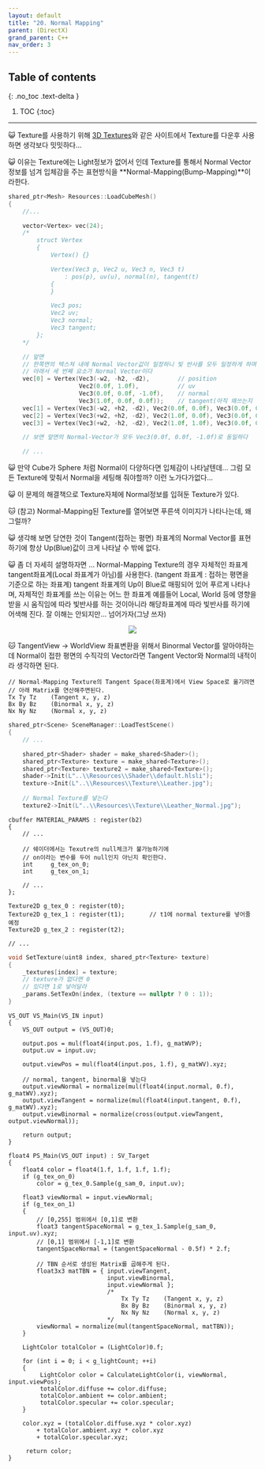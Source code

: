 ```yaml
---
layout: default
title: "20. Normal Mapping"
parent: (DirectX)
grand_parent: C++
nav_order: 3
---
```


## Table of contents
{: .no_toc .text-delta }

1. TOC
{:toc}

---

😺 Texture를 사용하기 위해 [3D Textures](https://3dtextures.me/)와 같은 사이트에서 Texture를 다운후 사용하면 생각보다 밋밋하다...

😺 이유는 Texture에는 Light정보가 없어서 인데 Texture를 통해서 Normal Vector정보를 넘겨 입체감을 주는 표현방식을 **Normal-Mapping(Bump-Mapping)**이라한다.

```cpp
shared_ptr<Mesh> Resources::LoadCubeMesh()
{
	//...

	vector<Vertex> vec(24);
    /*
        struct Vertex
        {
            Vertex() {}

            Vertex(Vec3 p, Vec2 u, Vec3 n, Vec3 t)
                : pos(p), uv(u), normal(n), tangent(t)
            {
            }

            Vec3 pos;
            Vec2 uv;
            Vec3 normal;
            Vec3 tangent;
        };
    */

	// 앞면
    // 한쪽면의 텍스쳐 내에 Normal Vector값이 일정하니 빛 반사를 모두 일정하게 하며 평면적으로 보이게 된다.
    // 아래서 세 번째 요소가 Normal Vector이다
	vec[0] = Vertex(Vec3(-w2, -h2, -d2),        // position
                    Vec2(0.0f, 1.0f),           // uv
                    Vec3(0.0f, 0.0f, -1.0f),    // normal
                    Vec3(1.0f, 0.0f, 0.0f));    // tangent(아직 왜쓰는지 안나옴.)
	vec[1] = Vertex(Vec3(-w2, +h2, -d2), Vec2(0.0f, 0.0f), Vec3(0.0f, 0.0f, -1.0f), Vec3(1.0f, 0.0f, 0.0f));
	vec[2] = Vertex(Vec3(+w2, +h2, -d2), Vec2(1.0f, 0.0f), Vec3(0.0f, 0.0f, -1.0f), Vec3(1.0f, 0.0f, 0.0f));
	vec[3] = Vertex(Vec3(+w2, -h2, -d2), Vec2(1.0f, 1.0f), Vec3(0.0f, 0.0f, -1.0f), Vec3(1.0f, 0.0f, 0.0f));

    // 보면 앞면의 Normal-Vector가 모두 Vec3(0.0f, 0.0f, -1.0f)로 동일하다

    // ...
```

😺 만약 Cube가 Sphere 처럼 Normal이 다양하다면 입체감이 나타날텐데... 그럼 모든 Texture에 맞춰서 Normal을 세팅해 줘야할까? 이런 노가다가없다...

😺 이 문제의 해결책으로 Texture자체에 Normal정보를 입혀둔 Texture가 있다.

🐱 (참고) Normal-Mapping된 Texture를 열어보면 푸른색 이미지가 나타나는데, 왜 그럴까?

😺 생각해 보면 당연한 것이 Tangent(접하는 평면) 좌표계의 Normal Vector를 표현하기에 항상 Up(Blue)값이 크게 나타날 수 밖에 없다.

😺 좀 더 자세히 설명하자면 ... Normal-Mapping Texture의 경우 자체적인 좌표계 tangent좌표계(Local 좌표계가 아님)를 사용한다. (tangent 좌표계 : 접하는 평면을 기준으로 하는 좌표계) tangent 좌표계의 Up이 Blue로 매핑되어 있어 푸르게 나타나며, 자체적인 좌표계를 쓰는 이유는 어느 한 좌표계 예를들어 Local, World 등에 영향을 받을 시 움직임에 따라 빛반사를 하는 것이아니라 해당좌표계에 따라 빛반사를 하기에 어색해 진다. 잘 이해는 안되지만… 넘어가자(그냥 쓰자)

<p align="center">
  <img src="https://taehyungs-programming-blog.github.io/blog/assets/images/cpp/directx/directx-20-1.png"/>
</p>

🐱 TangentView -> WorldView 좌표변환을 위해서 Binormal Vector를 알아야하는데 Normal이 접한 평면의 수직각의 Vector라면 Tangent Vector와 Normal의 내적이라 생각하면 된다.

```
// Normal-Mapping Texture의 Tangent Space(좌표계)에서 View Space로 옮기려면
// 아래 Matrix를 연산해주면된다.
Tx Ty Tz    (Tangent x, y, z)
Bx By Bz    (Binormal x, y, z)
Nx Ny Nz    (Normal x, y, z)
```

```cpp
shared_ptr<Scene> SceneManager::LoadTestScene()
{
	// ...

    shared_ptr<Shader> shader = make_shared<Shader>();
    shared_ptr<Texture> texture = make_shared<Texture>();
    shared_ptr<Texture> texture2 = make_shared<Texture>();
    shader->Init(L"..\\Resources\\Shader\\default.hlsli");
    texture->Init(L"..\\Resources\\Texture\\Leather.jpg");
    
    // Normal Texture를 넣는다
    texture2->Init(L"..\\Resources\\Texture\\Leather_Normal.jpg");
```

```
cbuffer MATERIAL_PARAMS : register(b2)
{
    // ...

    // 쉐이더에서는 Texutre의 null체크가 불가능하기에
    // on이라는 변수를 두어 null인지 아닌지 확인한다.
    int     g_tex_on_0;
    int     g_tex_on_1;

    // ...
};

Texture2D g_tex_0 : register(t0);
Texture2D g_tex_1 : register(t1);       // t1에 normal texture를 넣어줄 예정
Texture2D g_tex_2 : register(t2);

// ...
```

```cpp
void SetTexture(uint8 index, shared_ptr<Texture> texture) 
{ 
    _textures[index] = texture;
    // texture가 없다면 0 
    // 있다면 1로 넣어달라
    _params.SetTexOn(index, (texture == nullptr ? 0 : 1));
}
```

```
VS_OUT VS_Main(VS_IN input)
{
    VS_OUT output = (VS_OUT)0;

    output.pos = mul(float4(input.pos, 1.f), g_matWVP);
    output.uv = input.uv;

    output.viewPos = mul(float4(input.pos, 1.f), g_matWV).xyz;

    // normal, tangent, binormal을 넣는다
    output.viewNormal = normalize(mul(float4(input.normal, 0.f), g_matWV).xyz);
    output.viewTangent = normalize(mul(float4(input.tangent, 0.f), g_matWV).xyz);
    output.viewBinormal = normalize(cross(output.viewTangent, output.viewNormal));

    return output;
}
```

```
float4 PS_Main(VS_OUT input) : SV_Target
{
    float4 color = float4(1.f, 1.f, 1.f, 1.f);
    if (g_tex_on_0)
        color = g_tex_0.Sample(g_sam_0, input.uv);

    float3 viewNormal = input.viewNormal;
    if (g_tex_on_1)
    {
        // [0,255] 범위에서 [0,1]로 변환
        float3 tangentSpaceNormal = g_tex_1.Sample(g_sam_0, input.uv).xyz;
        // [0,1] 범위에서 [-1,1]로 변환
        tangentSpaceNormal = (tangentSpaceNormal - 0.5f) * 2.f;

        // TBN 순서로 생성된 Matrix를 곱해주게 된다.
        float3x3 matTBN = { input.viewTangent, 
                            input.viewBinormal, 
                            input.viewNormal };
                            /*
                                Tx Ty Tz    (Tangent x, y, z)
                                Bx By Bz    (Binormal x, y, z)
                                Nx Ny Nz    (Normal x, y, z)
                            */
        viewNormal = normalize(mul(tangentSpaceNormal, matTBN));
    }

    LightColor totalColor = (LightColor)0.f;

    for (int i = 0; i < g_lightCount; ++i)
    {
         LightColor color = CalculateLightColor(i, viewNormal, input.viewPos);
         totalColor.diffuse += color.diffuse;
         totalColor.ambient += color.ambient;
         totalColor.specular += color.specular;
    }

    color.xyz = (totalColor.diffuse.xyz * color.xyz)
        + totalColor.ambient.xyz * color.xyz
        + totalColor.specular.xyz;

     return color;
}
```